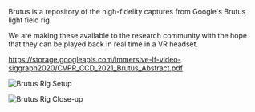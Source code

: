 Brutus is a repository of the high-fidelity captures from Google's Brutus light field rig. 

We are making these available to the research community with the hope that they can be played back in real time in a VR headset.

https://storage.googleapis.com/immersive-lf-video-siggraph2020/CVPR_CCD_2021_Brutus_Abstract.pdf

![Brutus Rig Setup](https://photos.google.com/share/AF1QipOFzEa5Pf7CUQjtQ85d_bs-qx7T21LQ78GJWfvudR7rLLSy0leVF00NY3ieu2DHIg?key=RWc4bGtWSzJZakRxTHN5VjU3dnMxcm8zaGxCSl93)

![Brutus Rig Close-up](https://photos.google.com/share/AF1QipPNmjZbzeSoMybMItDlwU9YUD0wG5A9swrSRxpX0rIiFG_PFW_XJYO7u4zTHnMwZQ?key=NHVjM0NxYkY5eDdIOFdFNnNJVG5aWXo3ZFNBb0NR)
